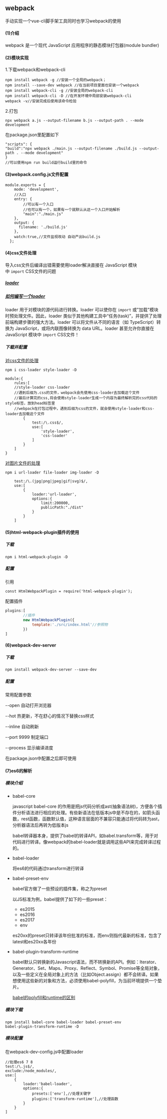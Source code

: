 ## webpack

手动实现一个vue-cli脚手架工具同时也学习webpack的使用

#### (1)介绍

webpack 是一个现代 JavaScript 应用程序的静态模块打包器(module bundler)

#### (2)模块实现

1.下载webpack和webpack-cli

```
npm install webpack -g //安装一个全局的webpack；
npm install --save-dev webpack //在当前项目里面也安装一个webpack
npm install webpack-cli -g //安装全局的webpack-cli
npm install webpack-cli -D //在开发环境中局部安装webpack-cli
webpack -v//安装完成后使用该命令检验
```

2.打包

```
npx webpack a.js --output-filename b.js --output-path . --mode development
```

在package.json里配置如下

```
"scripts": {
"build":"npx webpack ./main.js --output-filename ./build.js --output-path . --mode development"
}
//可以使用npm run build运行build里的命令
```

#### (3)webpack.config.js文件配置

```
module.exports = {
    mode: 'development',
    //入口
    entry: {
        //可以有一个入口
        //也可以有一个，如果有一个就默认从这一个入口开始解析
        "main":"./main.js"
    },
    output: {
      filename: './build.js'
    },
    watch:true,//文件监视改动 自动产出build.js
  };
```

#### (4)css文件处理

导入css文件后编译出错需要使用loader解决直接在 JavaScript 模块中 `import` CSS文件的问题

##### [loader](https://www.webpackjs.com/concepts/loaders/#configuration)

##### [如何编写一个loader](https://www.webpackjs.com/contribute/writing-a-loader/)

loader 用于对模块的源代码进行转换。loader 可以使你在 `import` 或"加载"模块时预处理文件。因此，loader 类似于其他构建工具中“任务(task)”，并提供了处理前端构建步骤的强大方法。loader 可以将文件从不同的语言（如 TypeScript）转换为 JavaScript，或将内联图像转换为 data URL。loader 甚至允许你直接在 JavaScript 模块中 `import` CSS文件！

##### 下载并配置

[对css文件的处理](https://blog.csdn.net/hjh15827475896/article/details/86249370)

`npm i css-loader style-loader -D`

```
module:{
	rules:[
	//style-loader css-loader
	//遇到后缀为.css的文件，webpack会先使用css-loader去加载这个文件
	//最后计算完的css,将会使用style-loader生成一个内容为最终解析完的css代码的style标签，放到head标签里
	//webpack在打包过程中，遇到后缀为css的文件，就会使用style-loader和css-loader去加载这个文件
        {
            test:/\.css$/,
            use:[
                'style-loader',
                'css-loader'
            ]
        }
	]
}
```

[对图片文件的处理](https://blog.csdn.net/hjh15827475896/article/details/86249370)

`npm i url-loader file-loader img-loader -D`

```
	test:/\.(jpg|png|jpeg|gif|svg)$/,
	use:[
		{
			loader:'url-loader',
			options:{
                limit:200000,
                publicPath:"./dist"
			}
		}
	]
```

#### (5)html-webpack-plugin插件的使用

##### 下载

`npm i html-webpack-plugin -D`

##### 配置

引用

`const HtmlWebpackPlugin = require('html-webpack-plugin');` 

配置插件

```js
plugins:[
        //插件
        new HtmlWebpackPlugin({
            template:'./src/index.html'//参照物
        })
]
```

#### (6)webpack-dev-server

##### 下载

`npm install webpack-dev-server --save-dev`

##### 配置

常用配置参数

--open 自动打开浏览器

--hot 热更新，不在舒心的情况下替换css样式

--inline 自动刷新

--port 9999 制定端口

--process 显示编译进度

在package.json中配置之后即可使用

#### (7)es6的解析

##### 模块介绍

- babel-core

  javascript babel-core 的作用是把js代码分析成ast(抽象语法树)，方便各个插件分析语法进行相应的处理。有些新语法在低版本js中是不存在的，如箭头函数，rest函数，函数默认值，这种语言层面的不兼容只能通过将代码转为ast，分析器语法后再转为低版本js

  babel转译器本身，提供了babel的转译API，如babel.transform等，用于对代码进行转译。像webpack的babel-loader就是调用这些API来完成转译过程的。

- babel-loader

  将es6的代码通过transform进行转译

- babel-preset-env

  babel官方做了一些预设的插件集，称之为preset

  以JS标准为例，babel提供了如下的一些preset：

  - es2015
  - es2016
  - es2017
  - env

  es20xx的preset只转译该年份批准的标准，而env则指代最新的标准，包含了latest和es20xx各年份

- babel-plugin-transform-runtime

  babel默认只转换新的Javascript语法，而不转换新的API。例如：Iterator、Generator、Set、Maps、Proxy、Reflect、Symbol、Promise等全局对象，以及一些定义在全局对象上的方法（比如Object.assign）都不会转译。如果想使用这些新的对象和方法，必须使用babel-polyfill，为当前环境提供一个垫片。

  [babel的polyfill和runtime的区别](https://segmentfault.com/q/1010000005596587?from=singlemessage%isappinstalled=1 )

##### 模块下载

```
npm install babel-core babel-loader babel-preset-env 
babel-plugin-transform-runtime -D
```

##### 模块配置

在webpack-dev-config.js中配置loader

```
//处理es6 7 8
test:/\.js$/,
exclude:/node_modules/,
use:[
	{
		loader:'babel-loader',
		options:{
			presets:['env'],//处理关键字
			plugins:['transform-runtime'],//处理函数    
		}
	}
]
```